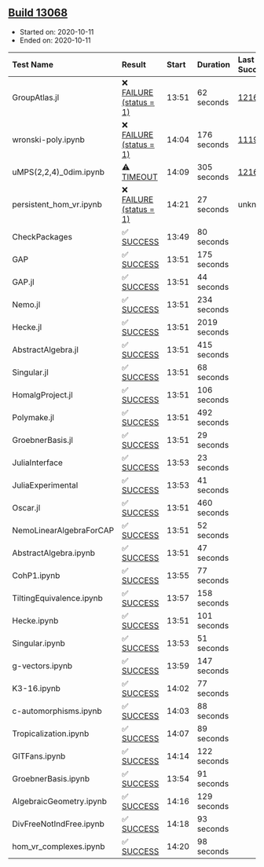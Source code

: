 ## [Build 13068](https://oscarci.mathematik.uni-kl.de/job/oscar/13068/)

* Started on: 2020-10-11
* Ended on: 2020-10-11

| Test Name    | Result | Start | Duration | Last Success | First Failure |
|:-------------|:-------|:------|:---------|:-------------|:--------------|
| GroupAtlas.jl | ❌ [FAILURE (status = 1)](https://oscarci.mathematik.uni-kl.de/job/oscar/13068/artifact/logs/build-13068/GroupAtlas.jl.log) | 13:51 | 62 seconds | [12167](https://oscarci.mathematik.uni-kl.de/job/oscar/12167/) | [12168](https://oscarci.mathematik.uni-kl.de/job/oscar/12168/) |
| wronski-poly.ipynb | ❌ [FAILURE (status = 1)](https://oscarci.mathematik.uni-kl.de/job/oscar/13068/artifact/logs/build-13068/wronski-poly.ipynb.log) | 14:04 | 176 seconds | [11192](https://oscarci.mathematik.uni-kl.de/job/oscar/11192/) | [11193](https://oscarci.mathematik.uni-kl.de/job/oscar/11193/) |
| uMPS(2,2,4)_0dim.ipynb | ⚠ [TIMEOUT](https://oscarci.mathematik.uni-kl.de/job/oscar/13068/artifact/logs/build-13068/uMPS-2-2-4-_0dim.ipynb.log) | 14:09 | 305 seconds | [12167](https://oscarci.mathematik.uni-kl.de/job/oscar/12167/) | [12168](https://oscarci.mathematik.uni-kl.de/job/oscar/12168/) |
| persistent_hom_vr.ipynb | ❌ [FAILURE (status = 1)](https://oscarci.mathematik.uni-kl.de/job/oscar/13068/artifact/logs/build-13068/persistent_hom_vr.ipynb.log) | 14:21 | 27 seconds | unknown | unknown |
| CheckPackages | ✅ [SUCCESS](https://oscarci.mathematik.uni-kl.de/job/oscar/13068/artifact/logs/build-13068/CheckPackages.log) | 13:49 | 80 seconds |  |  |
| GAP | ✅ [SUCCESS](https://oscarci.mathematik.uni-kl.de/job/oscar/13068/artifact/logs/build-13068/GAP.log) | 13:51 | 175 seconds |  |  |
| GAP.jl | ✅ [SUCCESS](https://oscarci.mathematik.uni-kl.de/job/oscar/13068/artifact/logs/build-13068/GAP.jl.log) | 13:51 | 44 seconds |  |  |
| Nemo.jl | ✅ [SUCCESS](https://oscarci.mathematik.uni-kl.de/job/oscar/13068/artifact/logs/build-13068/Nemo.jl.log) | 13:51 | 234 seconds |  |  |
| Hecke.jl | ✅ [SUCCESS](https://oscarci.mathematik.uni-kl.de/job/oscar/13068/artifact/logs/build-13068/Hecke.jl.log) | 13:51 | 2019 seconds |  |  |
| AbstractAlgebra.jl | ✅ [SUCCESS](https://oscarci.mathematik.uni-kl.de/job/oscar/13068/artifact/logs/build-13068/AbstractAlgebra.jl.log) | 13:51 | 415 seconds |  |  |
| Singular.jl | ✅ [SUCCESS](https://oscarci.mathematik.uni-kl.de/job/oscar/13068/artifact/logs/build-13068/Singular.jl.log) | 13:51 | 68 seconds |  |  |
| HomalgProject.jl | ✅ [SUCCESS](https://oscarci.mathematik.uni-kl.de/job/oscar/13068/artifact/logs/build-13068/HomalgProject.jl.log) | 13:51 | 106 seconds |  |  |
| Polymake.jl | ✅ [SUCCESS](https://oscarci.mathematik.uni-kl.de/job/oscar/13068/artifact/logs/build-13068/Polymake.jl.log) | 13:51 | 492 seconds |  |  |
| GroebnerBasis.jl | ✅ [SUCCESS](https://oscarci.mathematik.uni-kl.de/job/oscar/13068/artifact/logs/build-13068/GroebnerBasis.jl.log) | 13:51 | 29 seconds |  |  |
| JuliaInterface | ✅ [SUCCESS](https://oscarci.mathematik.uni-kl.de/job/oscar/13068/artifact/logs/build-13068/JuliaInterface.log) | 13:53 | 23 seconds |  |  |
| JuliaExperimental | ✅ [SUCCESS](https://oscarci.mathematik.uni-kl.de/job/oscar/13068/artifact/logs/build-13068/JuliaExperimental.log) | 13:53 | 41 seconds |  |  |
| Oscar.jl | ✅ [SUCCESS](https://oscarci.mathematik.uni-kl.de/job/oscar/13068/artifact/logs/build-13068/Oscar.jl.log) | 13:51 | 460 seconds |  |  |
| NemoLinearAlgebraForCAP | ✅ [SUCCESS](https://oscarci.mathematik.uni-kl.de/job/oscar/13068/artifact/logs/build-13068/NemoLinearAlgebraForCAP.log) | 13:51 | 52 seconds |  |  |
| AbstractAlgebra.ipynb | ✅ [SUCCESS](https://oscarci.mathematik.uni-kl.de/job/oscar/13068/artifact/logs/build-13068/AbstractAlgebra.ipynb.log) | 13:51 | 47 seconds |  |  |
| CohP1.ipynb | ✅ [SUCCESS](https://oscarci.mathematik.uni-kl.de/job/oscar/13068/artifact/logs/build-13068/CohP1.ipynb.log) | 13:55 | 77 seconds |  |  |
| TiltingEquivalence.ipynb | ✅ [SUCCESS](https://oscarci.mathematik.uni-kl.de/job/oscar/13068/artifact/logs/build-13068/TiltingEquivalence.ipynb.log) | 13:57 | 158 seconds |  |  |
| Hecke.ipynb | ✅ [SUCCESS](https://oscarci.mathematik.uni-kl.de/job/oscar/13068/artifact/logs/build-13068/Hecke.ipynb.log) | 13:51 | 101 seconds |  |  |
| Singular.ipynb | ✅ [SUCCESS](https://oscarci.mathematik.uni-kl.de/job/oscar/13068/artifact/logs/build-13068/Singular.ipynb.log) | 13:53 | 51 seconds |  |  |
| g-vectors.ipynb | ✅ [SUCCESS](https://oscarci.mathematik.uni-kl.de/job/oscar/13068/artifact/logs/build-13068/g-vectors.ipynb.log) | 13:59 | 147 seconds |  |  |
| K3-16.ipynb | ✅ [SUCCESS](https://oscarci.mathematik.uni-kl.de/job/oscar/13068/artifact/logs/build-13068/K3-16.ipynb.log) | 14:02 | 77 seconds |  |  |
| c-automorphisms.ipynb | ✅ [SUCCESS](https://oscarci.mathematik.uni-kl.de/job/oscar/13068/artifact/logs/build-13068/c-automorphisms.ipynb.log) | 14:03 | 88 seconds |  |  |
| Tropicalization.ipynb | ✅ [SUCCESS](https://oscarci.mathematik.uni-kl.de/job/oscar/13068/artifact/logs/build-13068/Tropicalization.ipynb.log) | 14:07 | 89 seconds |  |  |
| GITFans.ipynb | ✅ [SUCCESS](https://oscarci.mathematik.uni-kl.de/job/oscar/13068/artifact/logs/build-13068/GITFans.ipynb.log) | 14:14 | 122 seconds |  |  |
| GroebnerBasis.ipynb | ✅ [SUCCESS](https://oscarci.mathematik.uni-kl.de/job/oscar/13068/artifact/logs/build-13068/GroebnerBasis.ipynb.log) | 13:54 | 91 seconds |  |  |
| AlgebraicGeometry.ipynb | ✅ [SUCCESS](https://oscarci.mathematik.uni-kl.de/job/oscar/13068/artifact/logs/build-13068/AlgebraicGeometry.ipynb.log) | 14:16 | 129 seconds |  |  |
| DivFreeNotIndFree.ipynb | ✅ [SUCCESS](https://oscarci.mathematik.uni-kl.de/job/oscar/13068/artifact/logs/build-13068/DivFreeNotIndFree.ipynb.log) | 14:18 | 93 seconds |  |  |
| hom_vr_complexes.ipynb | ✅ [SUCCESS](https://oscarci.mathematik.uni-kl.de/job/oscar/13068/artifact/logs/build-13068/hom_vr_complexes.ipynb.log) | 14:20 | 98 seconds |  |  |
